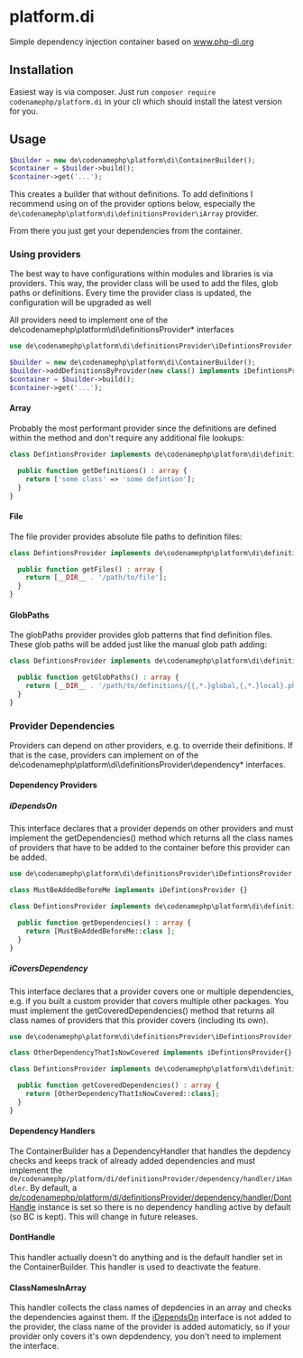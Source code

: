 # platform.di

Simple dependency injection container based on <a href="http://www.php-di.org" target="_blank">www.php-di.org</a>

## Installation

Easiest way is via composer. Just run `composer require codenamephp/platform.di` in your cli which should install the latest version for you.

## Usage

```php
$builder = new de\codenamephp\platform\di\ContainerBuilder();
$container = $builder->build();
$container->get('...');
```

This creates a builder that without definitions. To add definitions I recommend using on of the provider options below, especially
the `de\codenamephp\platform\di\definitionsProvider\iArray` provider.

From there you just get your dependencies from the container.

### Using providers

The best way to have configurations within modules and libraries is via providers. This way, the provider class will be used to add the files, glob paths or definitions. Every time
the provider class is updated, the configuration will be upgraded as well

All providers need to implement one of the de\codenamephp\platform\di\definitionsProvider\* interfaces

```php
use de\codenamephp\platform\di\definitionsProvider\iDefintionsProvider;

$builder = new de\codenamephp\platform\di\ContainerBuilder();
$builder->addDefinitionsByProvider(new class() implements iDefintionsProvider{});
$container = $builder->build();
$container->get('...');
```

#### Array

Probably the most performant provider since the definitions are defined within the method and don't require any additional file lookups:

```php
class DefintionsProvider implements de\codenamephp\platform\di\definitionsProvider\iArray {

  public function getDefinitions() : array {
    return ['some class' => 'some defintion'];
  }
}
```

#### File

The file provider provides absolute file paths to definition files:

```php
class DefintionsProvider implements de\codenamephp\platform\di\definitionsProvider\iFiles {

  public function getFiles() : array {
    return [__DIR__ . '/path/to/file'];
  }
}
```

#### GlobPaths

The globPaths provider provides glob patterns that find definition files. These glob paths will be added just like the manual glob path adding:

```php
class DefintionsProvider implements de\codenamephp\platform\di\definitionsProvider\iGlobPaths {

  public function getGlobPaths() : array {
    return [__DIR__ . '/path/to/definitions/{{,*.}global,{,*.}local}.php'];
  }
}
```
### Provider Dependencies

Providers can depend on other providers, e.g. to override their definitions. If that is the case, providers can implement on of the
de\codenamephp\platform\di\definitionsProvider\dependency\* interfaces.

#### Dependency Providers

##### iDependsOn

This interface declares that a provider depends on other providers and must implement the getDependencies() method which returns all the class names of providers that have to
be added to the container before this provider can be added.

```php
use de\codenamephp\platform\di\definitionsProvider\iDefintionsProvider;

class MustBeAddedBeforeMe implements iDefintionsProvider {}

class DefintionsProvider implements de\codenamephp\platform\di\definitionsProvider\dependency\iDependsOn {

  public function getDependencies() : array {
    return [MustBeAddedBeforeMe::class ];
  }
}
```
##### iCoversDependency

This interface declares that a provider covers one or multiple dependencies, e.g. if you built a custom provider that covers multiple other packages. You must implement the
getCoveredDependencies() method that returns all class names of providers that this provider covers (including its own).

```php
use de\codenamephp\platform\di\definitionsProvider\iDefintionsProvider;

class OtherDependencyThatIsNowCovered implements iDefintionsProvider{}

class DefintionsProvider implements de\codenamephp\platform\di\definitionsProvider\dependency\iCoversDependencies {

  public function getCoveredDependencies() : array {
    return [OtherDependencyThatIsNowCovered::class];
  }
}
```

#### Dependency Handlers

The ContainerBuilder has a DependencyHandler that handles the depdency checks and keeps track of already added dependencies and must implement the
`de/codenamephp/platform/di/definitionsProvider/dependency/handler/iHandler`. By default, a [de/codenamephp/platform/di/definitionsProvider/dependency/handler/DontHandle](#donthandle)
instance is set so there is no dependency handling active by default (so BC is kept). This will change in future releases.

#### DontHandle

This handler actually doesn't do anything and is the default handler set in the ContainerBuilder. This handler is used to deactivate the feature.

#### ClassNamesInArray

This handler collects the class names of depdencies in an array and checks the dependencies against them. If the [iDependsOn](#idependson) interface is not added to the provider, the class
name of the provider is added automaticly, so if your provider only covers it's own depdendency, you don't need to implement the interface.
